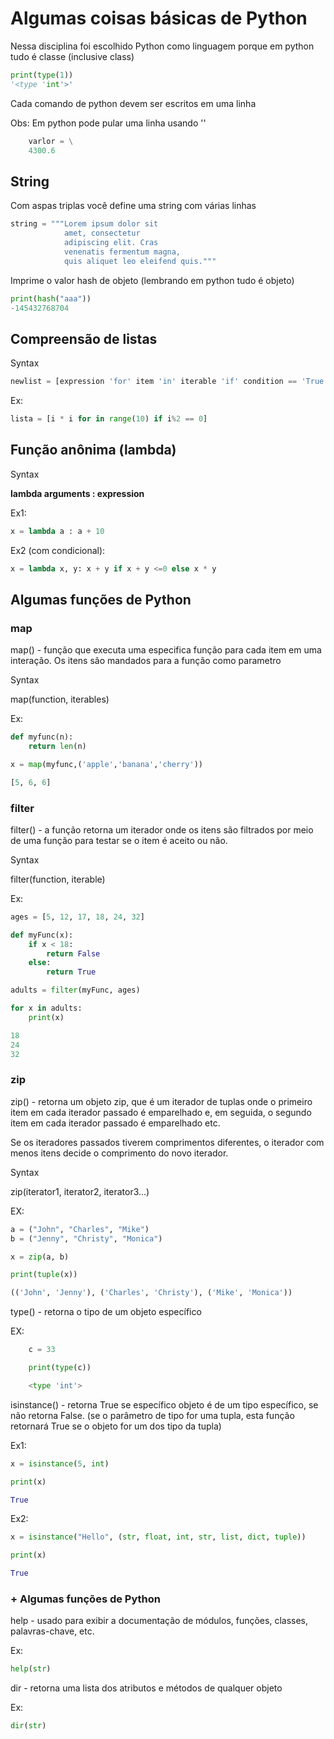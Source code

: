 # Algumas coisas básicas de Python

Nessa disciplina foi escolhido Python como linguagem porque em python tudo é classe (inclusive class)

```python
print(type(1))
'<type 'int'>'
```

Cada comando de python devem ser escritos em uma linha

Obs: Em python pode pular uma linha usando '\'

```python
    varlor = \
    4300.6
```

## String

Com aspas triplas você define uma string com várias linhas

```python
string = """Lorem ipsum dolor sit
            amet, consectetur
            adipiscing elit. Cras
            venenatis fermentum magna,
            quis aliquet leo eleifend quis."""
```


Imprime o valor hash de objeto
(lembrando em python tudo é objeto)
```python
print(hash("aaa"))
-145432768704
```

## Compreensão de listas

Syntax
```python
newlist = [expression 'for' item 'in' iterable 'if' condition == 'True']
```

Ex:
```python
lista = [i * i for in range(10) if i%2 == 0]
```

## Função anônima (lambda)

Syntax

**lambda arguments : expression** 

Ex1:
```python
x = lambda a : a + 10
```

Ex2 (com condicional):
```python
x = lambda x, y: x + y if x + y <=0 else x * y
```


## Algumas funções de Python

### map 

map() - função que executa uma especifica função para cada item em uma interação. Os itens são mandados para a função como parametro

Syntax

map(function, iterables)

Ex:
```python
def myfunc(n):
    return len(n)

x = map(myfunc,('apple','banana','cherry'))

[5, 6, 6]
```

### filter

filter() - a função retorna um iterador onde os itens são filtrados por meio de uma função para testar se o item é aceito ou não.

Syntax

filter(function, iterable)

Ex:
```python
ages = [5, 12, 17, 18, 24, 32]

def myFunc(x):
    if x < 18:
        return False
    else:
        return True

adults = filter(myFunc, ages)

for x in adults:
    print(x)

18
24
32
```

### zip

zip() - retorna um objeto zip, que é um iterador de tuplas onde o primeiro item em cada iterador passado é emparelhado e, em seguida, o segundo item em cada iterador passado é emparelhado etc.

Se os iteradores passados tiverem comprimentos diferentes, o iterador com menos itens decide o comprimento do novo iterador.

Syntax

zip(iterator1, iterator2, iterator3...)

EX:
```python
a = ("John", "Charles", "Mike")
b = ("Jenny", "Christy", "Monica")

x = zip(a, b)

print(tuple(x))

(('John', 'Jenny'), ('Charles', 'Christy'), ('Mike', 'Monica'))
```

type() - retorna o tipo de um objeto específico

EX:
```python
    c = 33

    print(type(c))

    <type 'int'>
```

isinstance() - retorna True se específico objeto é de um tipo específico, se não retorna False. (se o parâmetro de tipo for uma tupla, esta função retornará True se o objeto for um dos tipo da tupla)

Ex1: 
```python
x = isinstance(5, int)

print(x)

True
```

Ex2: 
```python
x = isinstance("Hello", (str, float, int, str, list, dict, tuple))

print(x)

True
```

### + Algumas funções de Python

help - usado para exibir a documentação de módulos, funções, classes, palavras-chave, etc.

Ex:
```python
help(str)
```

dir - retorna uma lista dos atributos e métodos de qualquer objeto

Ex:
```python
dir(str)
```
